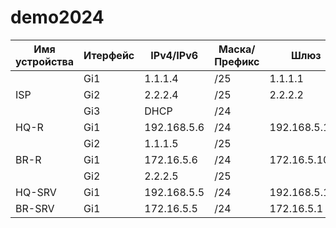 # demo2024
| Имя устройства | Итерфейс |  IPv4/IPv6   | Маска/Префикс |       Шлюз       |
| -------------- | -------- | ------------ | ------------- |    ----------    |
|                |  Gi1     | 1.1.1.4      | /25           | 1.1.1.1          |
| ISP            |  Gi2     | 2.2.2.4      | /25           | 2.2.2.2          |
|                |  Gi3     | DHCP         | /24           |                  |
| HQ-R           |  Gi1     | 192.168.5.6  | /24           | 192.168.5.100    |
|                |  Gi2     | 1.1.1.5      | /25           |                  |
| BR-R           |  Gi1     | 172.16.5.6   | /24           | 172.16.5.100     |
|                |  Gi2     | 2.2.2.5      | /25           |                  |
| HQ-SRV         |  Gi1     | 192.168.5.5  | /24           | 192.168.5.1      |
| BR-SRV         |  Gi1     | 172.16.5.5   | /24           | 172.16.5.1       |
